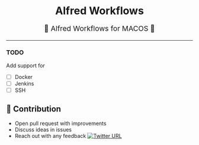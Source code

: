 <h1 align="center">
    Alfred Workflows
</h1>
<p align="center" style="font-size: 1.2rem;">  Alfred Workflows for  MACOS  </p>

<hr />

### TODO

Add support for

- [ ] Docker 
- [ ] Jenkins
- [ ] SSH

## 👬 Contribution

- Open pull request with improvements
- Discuss ideas in issues
- Reach out with any feedback [![Twitter URL](https://img.shields.io/twitter/url/https/twitter.com/anmol_nagpal.svg?style=social&label=Follow%20%40anmol_nagpal)](https://twitter.com/anmol_nagpal)
